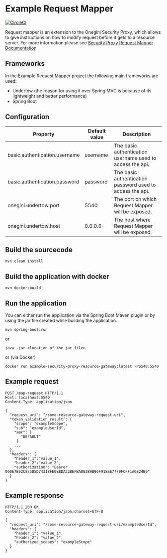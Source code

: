 # Example Request Mapper
[![CircleCI](https://circleci.com/gh/onewelcome/example-security-proxy-request-mapper/tree/master.svg?style=svg&circle-token=0b464508f4fa6b5bc48a68a9a5b07ce1438c3080)](https://circleci.com/gh/onewelcome/example-security-proxy-request-mapper/tree/master)

Request mapper is an extension to the Onegini Security Proxy, which allows to give instructions on how to modify request before it gets to a resource server.
For more information please see [Security Proxy Request Mapper Documentation](https://docs.onegini.com/msp/latest/security-proxy/topics/embedded-resource-gateway-functionality/implement-request-mapper.html)

## Frameworks

In the Example Request Mapper project the following main frameworks are used:
- Undertow (the reason for using it over Spring MVC is because of its lightweight and better performance)
- Spring Boot

## Configuration

| Property                      | Default value | Description                                               |
|-------------------------------|---------------|-----------------------------------------------------------|
| basic.authentication.username | username      | The basic authentication username used to access the api. |
| basic.authentication.password | password      | The basic authentication password used to access the api. |
| onegini.undertow.port         | 5540          | The port on which Request Mapper will be exposed.         |
| onegini.undertow.host         | 0.0.0.0       | The host where Request Mapper will be exposed.            |                                                                                                                                                 | 

## Build the sourcecode

`mvn clean install`

## Build the application with docker

`mvn docker:build`

## Run the application

You can either run the application via the Spring Boot Maven plugin or by using the jar file created while building the application.

`mvn spring-boot:run`

or 

`java -jar <location of the jar file>`

or (via Docker)

`docker run example-security-proxy-resource-gateway:latest -P5540:5540`

## Example request

```http
POST /map-request HTTP/1.1
Host: localhost:5540
Content-Type: application/json
 
{
  "request_uri": "/some-resource-gateway-request-uri",
  "token_validation_result": {
    "scope": "exampleScope",
    "sub": "exampleUserId",
    "amr": [
       "DEFAULT"
     ]
    ...
  },
  "headers": {
    "header_1":"value_1",
    "header_2":"value_2",
    "authorization": "Bearer 060E7B02C875D5D74318FE0BBDA22BEFBA882B9B90F918BE77F9FCFF1A0E24B0"
  }
}
```

## Example response

```http
HTTP/1.1 200 OK
Content-Type: application/json;charset=UTF-8

{
  "request_uri": "/some-resource-gateway-request-uri/exampleUserId",
  "headers": {
    "header_1": "value_1",
    "header_2": "value_2",
    "authorized_scopes": "exampleScope"
  }
}
```
